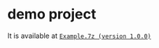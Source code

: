 # demo project

It is available at [`Example.7z (version 1.0.0)`](https://github.com/40843245/CSharp-Demo-Project/blob/main/built-in%20package/System/Type/code/v1.0.0/Example.7z)